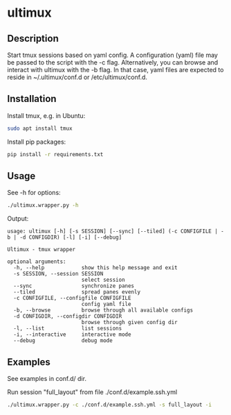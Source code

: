 # ultimux

## Description

Start tmux sessions based on yaml config. A configuration (yaml) file may be passed to the script with the -c flag. Alternatively, you can browse and interact with ultimux with the -b flag. In that case, yaml files are expected to reside in ~/.ultimux/conf.d or /etc/ultimux/conf.d.

## Installation

Install tmux, e.g. in Ubuntu:

```bash
sudo apt install tmux
```

Install pip packages:

```bash
pip install -r requirements.txt
```

## Usage

See -h for options:

```bash
./ultimux.wrapper.py -h
```

Output:

```text
usage: ultimux [-h] [-s SESSION] [--sync] [--tiled] (-c CONFIGFILE | -b | -d CONFIGDIR) [-l] [-i] [--debug]

Ultimux - tmux wrapper

optional arguments:
  -h, --help            show this help message and exit
  -s SESSION, --session SESSION
                        select session
  --sync                synchronize panes
  --tiled               spread panes evenly
  -c CONFIGFILE, --configfile CONFIGFILE
                        config yaml file
  -b, --browse          browse through all available configs
  -d CONFIGDIR, --configdir CONFIGDIR
                        browse through given config dir
  -l, --list            list sessions
  -i, --interactive     interactive mode
  --debug               debug mode
```

## Examples

See examples in conf.d/ dir.

Run session "full_layout" from file ./conf.d/example.ssh.yml

```bash
./ultimux.wrapper.py -c ./conf.d/example.ssh.yml -s full_layout -i
```
